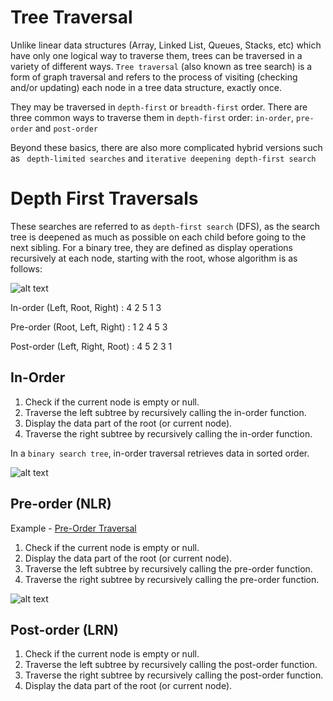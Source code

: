 # Tree Traversal

Unlike linear data structures (Array, Linked List, Queues, Stacks, etc) which have only one logical way to traverse them, trees can be traversed in a variety of different ways. ```Tree traversal``` (also known as tree search) is a form of graph traversal and refers to the process of visiting (checking and/or updating) each node in a tree data structure, exactly once. 

They may be traversed in ```depth-first``` or ```breadth-first``` order. There are three common ways to traverse them in ```depth-first``` order: ```in-order```, ```pre-order``` and ```post-order```

Beyond these basics, there are also more complicated hybrid versions such as ``` depth-limited searches``` and  ```iterative deepening depth-first search```

# Depth First Traversals

These searches are referred to as ```depth-first search``` (DFS), as the search tree is deepened as much as possible on each child before going to the next sibling. For a binary tree, they are defined as display operations recursively at each node, starting with the root, whose algorithm is as follows:

![alt text][logo]

[logo]: https://www.geeksforgeeks.org/wp-content/uploads/2009/06/tree12.gif "Tree"


In-order (Left, Root, Right) : 4 2 5 1 3

Pre-order (Root, Left, Right) : 1 2 4 5 3

Post-order (Left, Right, Root) : 4 5 2 3 1

## In-Order 

1. Check if the current node is empty or null.
2. Traverse the left subtree by recursively calling the in-order function.
3. Display the data part of the root (or current node).
4. Traverse the right subtree by recursively calling the in-order function.

In a ```binary search tree```, in-order traversal retrieves data in sorted order.

![alt text][In-order]

[In-order]: https://image.ibb.co/ffAvaU/Screen_Shot_2018_09_07_at_4_25_59_PM.png "In-Order"


## Pre-order (NLR)

Example - [Pre-Order Traversal](/data-structures-and-algorithms/examples/binary_tree_recursive.py) 
1. Check if the current node is empty or null.
2. Display the data part of the root (or current node).
3. Traverse the left subtree by recursively calling the pre-order function.
4. Traverse the right subtree by recursively calling the pre-order function.


![alt text][pre-order]

[pre-order]: https://image.ibb.co/geaNN9/Screen_Shot_2018_09_07_at_3_55_24_PM.png "Pre-Order"


## Post-order (LRN)

1. Check if the current node is empty or null.
2. Traverse the left subtree by recursively calling the post-order function.
3. Traverse the right subtree by recursively calling the post-order function.
4. Display the data part of the root (or current node).

